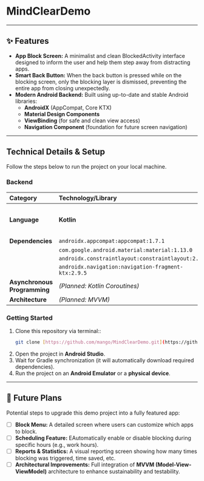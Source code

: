 # MindClearDemo

---

## ✨ Features

* **App Block Screen:** A minimalist and clean BlockedActivity interface designed to inform the user and help them step away from distracting apps.
* **Smart Back Button:** When the back button is pressed while on the blocking screen, only the blocking layer is dismissed, preventing the entire app from closing unexpectedly.
* **Modern Android Backend:** Built using up-to-date and stable Android libraries:
    * **AndroidX** (AppCompat, Core KTX)
    * **Material Design Components**
    * **ViewBinding** (for safe and clean view access)
    * **Navigation Component** (foundation for future screen navigation)

---

## Technical Details & Setup

Follow the steps below to run the project on your local machine.

### Backend

| Category | Technology/Library | Note |
| :--- | :--- | :--- |
| **Language** | **Kotlin** | Modern, safe and flexible language. |
| **Dependencies** | `androidx.appcompat:appcompat:1.7.1` | |
| | `com.google.android.material:material:1.13.0` | |
| | `androidx.constraintlayout:constraintlayout:2.2.1` | |
| | `androidx.navigation:navigation-fragment-ktx:2.9.5` | |
| **Asynchronous Programming** | *(Planned: Kotlin Coroutines)* | |
| **Architecture** | *(Planned: MVVM)* | |

### Getting Started

1.  Clone this repository via terminal::
    ```bash
    git clone [https://github.com/mango/MindClearDemo.git](https://github.com/mango/MindClearDemo.git)
    ```
2.  Open the project in **Android Studio**.
3.  Wait for Gradle synchronization (it will automatically download required dependencies).
4.  Run the project on an **Android Emulator** or a **physical device**.

---

## 🔮 Future Plans

Potential steps to upgrade this demo project into a fully featured app:

* [ ] **Block Menu:** A detailed screen where users can customize which apps to block.
* [ ] **Scheduling Feature:** EAutomatically enable or disable blocking during specific hours (e.g., work hours).
* [ ] **Reports & Statistics:** A visual reporting screen showing how many times blocking was triggered, time saved, etc.
* [ ] **Architectural Improvements:** Full integration of **MVVM (Model-View-ViewModel)** architecture to enhance sustainability and testability.
